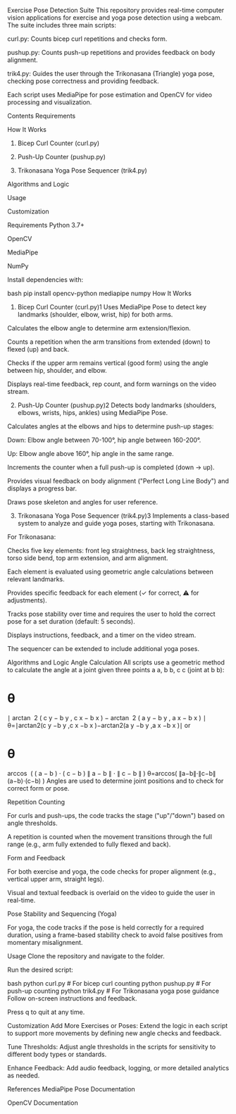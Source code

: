 Exercise Pose Detection Suite
This repository provides real-time computer vision applications for exercise and yoga pose detection using a webcam. The suite includes three main scripts:

curl.py: Counts bicep curl repetitions and checks form.

pushup.py: Counts push-up repetitions and provides feedback on body alignment.

trik4.py: Guides the user through the Trikonasana (Triangle) yoga pose, checking pose correctness and providing feedback.

Each script uses MediaPipe for pose estimation and OpenCV for video processing and visualization.

Contents
Requirements

How It Works

1. Bicep Curl Counter (curl.py)

2. Push-Up Counter (pushup.py)

3. Trikonasana Yoga Pose Sequencer (trik4.py)

Algorithms and Logic

Usage

Customization

Requirements
Python 3.7+

OpenCV

MediaPipe

NumPy

Install dependencies with:

bash
pip install opencv-python mediapipe numpy
How It Works
1. Bicep Curl Counter (curl.py)1
Uses MediaPipe Pose to detect key landmarks (shoulder, elbow, wrist, hip) for both arms.

Calculates the elbow angle to determine arm extension/flexion.

Counts a repetition when the arm transitions from extended (down) to flexed (up) and back.

Checks if the upper arm remains vertical (good form) using the angle between hip, shoulder, and elbow.

Displays real-time feedback, rep count, and form warnings on the video stream.

2. Push-Up Counter (pushup.py)2
Detects body landmarks (shoulders, elbows, wrists, hips, ankles) using MediaPipe Pose.

Calculates angles at the elbows and hips to determine push-up stages:

Down: Elbow angle between 70-100°, hip angle between 160-200°.

Up: Elbow angle above 160°, hip angle in the same range.

Increments the counter when a full push-up is completed (down → up).

Provides visual feedback on body alignment ("Perfect Long Line Body") and displays a progress bar.

Draws pose skeleton and angles for user reference.

3. Trikonasana Yoga Pose Sequencer (trik4.py)3
Implements a class-based system to analyze and guide yoga poses, starting with Trikonasana.

For Trikonasana:

Checks five key elements: front leg straightness, back leg straightness, torso side bend, top arm extension, and arm alignment.

Each element is evaluated using geometric angle calculations between relevant landmarks.

Provides specific feedback for each element (✓ for correct, ⚠ for adjustments).

Tracks pose stability over time and requires the user to hold the correct pose for a set duration (default: 5 seconds).

Displays instructions, feedback, and a timer on the video stream.

The sequencer can be extended to include additional yoga poses.

Algorithms and Logic
Angle Calculation
All scripts use a geometric method to calculate the angle at a joint given three points 
a
a, 
b
b, 
c
c (joint at 
b
b):

θ
=
∣
arctan
⁡
2
(
c
y
−
b
y
,
c
x
−
b
x
)
−
arctan
⁡
2
(
a
y
−
b
y
,
a
x
−
b
x
)
∣
θ=∣arctan2(c 
y
 −b 
y
 ,c 
x
 −b 
x
 )−arctan2(a 
y
 −b 
y
 ,a 
x
 −b 
x
 )∣
or

θ
=
arccos
⁡
(
(
a
−
b
)
⋅
(
c
−
b
)
∥
a
−
b
∥
⋅
∥
c
−
b
∥
)
θ=arccos( 
∥a−b∥⋅∥c−b∥
(a−b)⋅(c−b)
 )
Angles are used to determine joint positions and to check for correct form or pose.

Repetition Counting

For curls and push-ups, the code tracks the stage ("up"/"down") based on angle thresholds.

A repetition is counted when the movement transitions through the full range (e.g., arm fully extended to fully flexed and back).

Form and Feedback

For both exercise and yoga, the code checks for proper alignment (e.g., vertical upper arm, straight legs).

Visual and textual feedback is overlaid on the video to guide the user in real-time.

Pose Stability and Sequencing (Yoga)

For yoga, the code tracks if the pose is held correctly for a required duration, using a frame-based stability check to avoid false positives from momentary misalignment.

Usage
Clone the repository and navigate to the folder.

Run the desired script:

bash
python curl.py      # For bicep curl counting
python pushup.py    # For push-up counting
python trik4.py     # For Trikonasana yoga pose guidance
Follow on-screen instructions and feedback.

Press q to quit at any time.

Customization
Add More Exercises or Poses:
Extend the logic in each script to support more movements by defining new angle checks and feedback.

Tune Thresholds:
Adjust angle thresholds in the scripts for sensitivity to different body types or standards.

Enhance Feedback:
Add audio feedback, logging, or more detailed analytics as needed.

References
MediaPipe Pose Documentation

OpenCV Documentation

